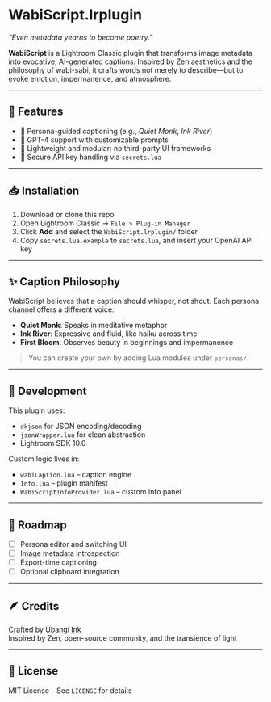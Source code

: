 # WabiScript.lrplugin

*“Even metadata yearns to become poetry.”*

**WabiScript** is a Lightroom Classic plugin that transforms image metadata into evocative, AI-generated captions. Inspired by Zen aesthetics and the philosophy of wabi-sabi, it crafts words not merely to describe—but to evoke emotion, impermanence, and atmosphere.

---

## 🌿 Features

- 📸 Persona-guided captioning (e.g., *Quiet Monk*, *Ink River*)
- 🧠 GPT-4 support with customizable prompts
- 🧘 Lightweight and modular: no third-party UI frameworks
- 🔐 Secure API key handling via `secrets.lua`

---

## 📥 Installation

1. Download or clone this repo
2. Open Lightroom Classic → `File > Plug-in Manager`
3. Click **Add** and select the `WabiScript.lrplugin/` folder
4. Copy `secrets.lua.example` to `secrets.lua`, and insert your OpenAI API key

---

## ✨ Caption Philosophy

WabiScript believes that a caption should whisper, not shout. Each persona channel offers a different voice:

- **Quiet Monk**: Speaks in meditative metaphor
- **Ink River**: Expressive and fluid, like haiku across time
- **First Bloom**: Observes beauty in beginnings and impermanence

> You can create your own by adding Lua modules under `personas/`.

---

## 🔧 Development

This plugin uses:
- `dkjson` for JSON encoding/decoding
- `jsonWrapper.lua` for clean abstraction
- Lightroom SDK 10.0

Custom logic lives in:
- `wabiCaption.lua` – caption engine
- `Info.lua` – plugin manifest
- `WabiScriptInfoProvider.lua` – custom info panel

---

## 🧭 Roadmap

- [ ] Persona editor and switching UI
- [ ] Image metadata introspection
- [ ] Export-time captioning
- [ ] Optional clipboard integration

---

## 🪶 Credits

Crafted by [Ubangi Ink](https://github.com/UbangiInk)  
Inspired by Zen, open-source community, and the transience of light

---

## 📜 License

MIT License – See `LICENSE` for details
